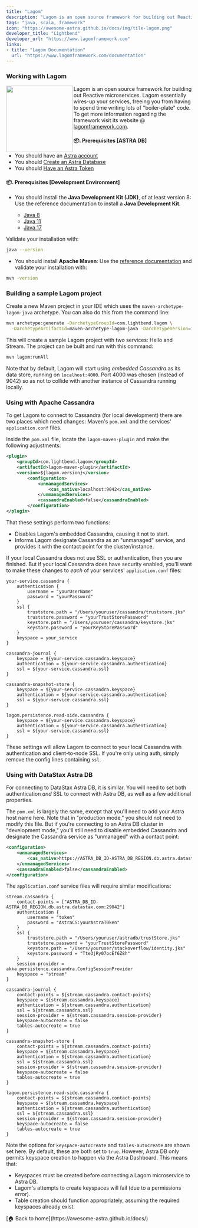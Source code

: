 ```yaml
---
title: "Lagom"
description: "Lagom is an open source framework for building out Reactive microservices.  Lagom essentially wires-up your services, freeing you from having to spend time writing lots of 'boiler-plate' code."
tags: "java, scala, framework"
icon: "https://awesome-astra.github.io/docs/img/tile-lagom.png"
developer_title: "Lightbend"
developer_url: "https://www.lagomframework.com"
links:
- title: "Lagom Documentation"
  url: "https://www.lagomframework.com/documentation"
---
```



### Working with Lagom

<div class="nosurface" markdown="1">
<img src="https://awesome-astra.github.io/docs/img/tile-lagom.png" align="left" height="180px"/>
</div>

Lagom is an open source framework for building out Reactive microservices.  Lagom essentially wires-up your services, freeing you from having to spend time writing lots of "boiler-plate" code.  To get more information regarding the framework visit its website @ [lagomframework.com](https://www.lagomframework.com/).

#### <span class="nosurface">📦.</span> Prerequisites [ASTRA DB]

<ul class="prerequisites">
    <li class="nosurface">You should have an <a href="https://astra.dev/3B7HcYo">Astra account</a></li>
    <li class="nosurface">You should <a href="https://awesome-astra.github.io/docs/pages/astra/create-instance/">Create an Astra Database</a></li>
    <li class="nosurface">You should <a href="https://awesome-astra.github.io/docs/pages/astra/create-token/">Have an Astra Token</a></li>
</ul>

#### <span class="nosurface">📦.</span> Prerequisites [Development Environment]

- You should install the **Java Development Kit (JDK)**, of at least version 8: Use the reference documentation to install a **Java Development Kit**.

  - [Java 8](https://docs.oracle.com/javase/8/docs/technotes/guides/install/install_overview.html)
  - [Java 11](https://docs.oracle.com/en/java/javase/11/install/index.html)
  - [Java 17](https://docs.oracle.com/en/java/javase/17/install/index.html)

Validate your installation with:

```bash
java --version
```

- You should install **Apache Maven**: Use the [reference documentation](https://maven.apache.org/install.html) and validate your installation with:

```bash
mvn -version
```

### Building a sample Lagom project

Create a new Maven project in your IDE which uses the `maven-archetype-lagom-java` archetype.  You can also do this from the command line:

```bash
mvn archetype:generate -DarchetypeGroupId=com.lightbend.lagom \
  -DarchetypeArtifactId=maven-archetype-lagom-java -DarchetypeVersion=1.2.0
```

This will create a sample Lagom project with two services: Hello and Stream.  The project can be built and run with this command:

```bash
mvn lagom:runAll
```

Note that by default, Lagom will start using _embedded Cassandra_ as its data store, running on `localhost:4000`.  Port 4000 was chosen (instead of 9042) so as not to collide with another instance of Cassandra running locally.

### Using with Apache Cassandra

To get Lagom to connect to Cassandra (for local development) there are two places which need changes: Maven's `pom.xml` and the services' `application.conf` files.

Inside the `pom.xml` file, locate the `lagom-maven-plugin` and make the following adjustments:
```xml
<plugin>
    <groupId>com.lightbend.lagom</groupId>
    <artifactId>lagom-maven-plugin</artifactId>
    <version>${lagom.version}</version>
        <configuration>
            <unmanagedServices>
                <cas_native>localhost:9042</cas_native>
            </unmanagedServices>                    
            <cassandraEnabled>false</cassandraEnabled>
        </configuration>
</plugin>
```

That these settings perform two functions:
- Disables Lagom's embedded Cassandra, causing it not to start.
- Informs Lagom designate Cassandra as an "unmanaged" service, and provides it with the contact point for the cluster/instance.

If your local Cassandra does not use SSL or authentication, then you are finished.  But if your local Cassandra does have security enabled, you'll want to make these changes to _each_ of your services' `application.conf` files:
```
your-service.cassandra {
    authentication {
        username = "yourUserName"
        password = "yourPassword"
    }
    ssl {
        truststore.path = "/Users/youruser/cassandra/truststore.jks"
        truststore.password = "yourTrustStorePassword"
        keystore.path = "/Users/youruser/cassandra/keystore.jks"
        keystore.password = "yourKeyStorePassword"
    }
    keyspace = your_service
}

cassandra-journal {
    keyspace = ${your-service.cassandra.keyspace}
    authentication = ${your-service.cassandra.authentication}
    ssl = ${your-service.cassandra.ssl}
}

cassandra-snapshot-store {
    keyspace = ${your-service.cassandra.keyspace}
    authentication = ${your-service.cassandra.authentication}
    ssl = ${your-service.cassandra.ssl}
}

lagom.persistence.read-side.cassandra {
    keyspace = ${your-service.cassandra.keyspace}
    authentication = ${your-service.cassandra.authentication}
    ssl = ${your-service.cassandra.ssl}
}
```

These settings will allow Lagom to connect to your local Cassandra with authentication and client-to-node SSL.  If you're only using auth, simply remove the config lines containing `ssl`.

### Using with DataStax Astra DB

For connecting to DataStax Astra DB, it is similar.  You will need to set both authentication _and_ SSL to connect with Astra DB, as well as a few additional properties.

The `pom.xml` is largely the same, except that you'll need to add your Astra host name here.  Note that in "production mode," you should not need to modify this file.  But if you're connecting to an Astra DB cluster in "development mode," you'll still need to disable embedded Cassandra and designate the Cassandra service as "unmanaged" with a contact point:
```xml
<configuration>
    <unmanagedServices>
        <cas_native>https://ASTRA_DB_ID-ASTRA_DB_REGION.db.astra.datastax.com:29042</cas_native>
    </unmanagedServices>                    
    <cassandraEnabled>false</cassandraEnabled>
</configuration>
```

The `application.conf` service files will require similar modifications:
```
stream.cassandra {
    contact-points = ["ASTRA_DB_ID-ASTRA_DB_REGION.db.astra.datastax.com:29042"]
    authentication {
        username = "token"
        password = "AstraCS:yourAstraT0ken"
    }
    ssl {
        truststore.path = "/Users/youruser/astradb/trustStore.jks"
        truststore.password = "yourTrustStorePassword"
        keystore.path = "/Users/youruser/stackoverflow/identity.jks"
        keystore.password = "Tte3jRy07ocEf6Z8h"
    }
    session-provider = akka.persistence.cassandra.ConfigSessionProvider
    keyspace = "stream"
}

cassandra-journal {
    contact-points = ${stream.cassandra.contact-points}
    keyspace = ${stream.cassandra.keyspace}
    authentication = ${stream.cassandra.authentication}
    ssl = ${stream.cassandra.ssl}
    session-provider = ${stream.cassandra.session-provider}
    keyspace-autocreate = false
    tables-autocreate = true
}

cassandra-snapshot-store {
    contact-points = ${stream.cassandra.contact-points}
    keyspace = ${stream.cassandra.keyspace}
    authentication = ${stream.cassandra.authentication}
    ssl = ${stream.cassandra.ssl}
    session-provider = ${stream.cassandra.session-provider}
    keyspace-autocreate = false
    tables-autocreate = true
}

lagom.persistence.read-side.cassandra {
    contact-points = ${stream.cassandra.contact-points}
    keyspace = ${stream.cassandra.keyspace}
    authentication = ${stream.cassandra.authentication}
    ssl = ${stream.cassandra.ssl}
    session-provider = ${stream.cassandra.session-provider}
    keyspace-autocreate = false
    tables-autocreate = true
}
```

Note the options for `keyspace-autocreate` and `tables-autocreate` are shown set here.  By default, these are both set to `true`.  However, Astra DB only permits keyspace creation to happen via the Astra Dashboard.  This means that:

- Keyspaces must be created before connecting a Lagom microservice to Astra DB.
- Lagom's attempts to create keyspaces will fail (due to a permissions error).
- Table creation should function appropriately, assuming the required keyspaces already exist.

<div class="nosurface" markdown="1">
[🏠 Back to home](https://awesome-astra.github.io/docs/) 
</div>
